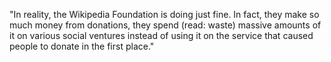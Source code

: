 "In reality, the Wikipedia Foundation is doing just fine. In fact, they make so much money from donations, they spend (read: waste) massive amounts of it on various social ventures instead of using it on the service that caused people to donate in the first place."
